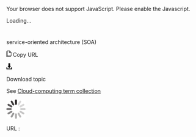 Your browser does not support JavaScript. Please enable the Javascript.

Loading...

# 

service-oriented architecture (SOA)

![Copy URL](service-oriented-architecture-soa_files/Copy.png)
Copy URL

![Download](service-oriented-architecture-soa_files/Download.png)

Download topic

See [Cloud-computing term collection](https://worldready.cloudapp.net/Styleguide/Read?id=2700&topicid=28841)

![In progress](service-oriented-architecture-soa_files/activity-large.gif)

URL :
